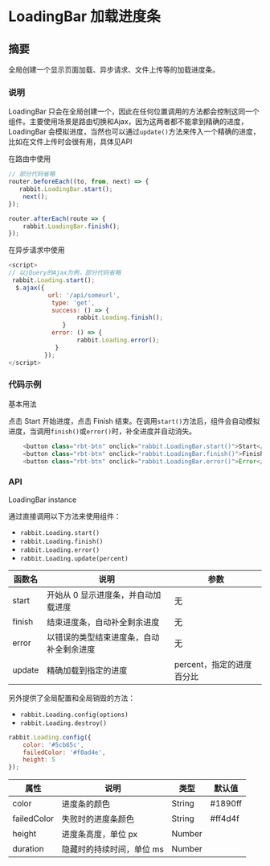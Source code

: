 # LoadingBar 加载进度条

## 摘要

 全局创建一个显示页面加载、异步请求、文件上传等的加载进度条。

### 说明

LoadingBar 只会在全局创建一个，因此在任何位置调用的方法都会控制这同一个组件。主要使用场景是路由切换和Ajax，因为这两者都不能拿到精确的进度，LoadingBar 会模拟进度，当然也可以通过`update()`方法来传入一个精确的进度，比如在文件上传时会很有用，具体见API

在路由中使用

```js
// 部分代码省略
router.beforeEach((to, from, next) => {
   rabbit.LoadingBar.start();
    next();
});

router.afterEach(route => {
    rabbit.LoadingBar.finish();
});
```

在异步请求中使用

```js
<script>
// 以jQuery的Ajax为例，部分代码省略
 rabbit.Loading.start();
  $.ajax({
           url: '/api/someurl',
            type: 'get',
            success: () => {
            	   rabbit.Loading.finish();
               }
            error: () => {
                   rabbit.Loading.error();
             }
          });
</script>
```

### 代码示例

基本用法

点击 Start 开始进度，点击 Finish 结束。在调用`start()`方法后，组件会自动模拟进度，当调用`finish()`或`error()`时，补全进度并自动消失。

```js
    <button class="rbt-btn" onclick="rabbit.LoadingBar.start()">Start</button>
    <button class="rbt-btn" onclick="rabbit.LoadingBar.finish()">Finish</button>
    <button class="rbt-btn" onclick="rabbit.LoadingBar.error()">Error</button>
```

### API

LoadingBar instance

通过直接调用以下方法来使用组件：

- `rabbit.Loading.start()`
- `rabbit.Loading.finish()`
- `rabbit.Loading.error()`
- `rabbit.Loading.update(percent)`

| 函数名 | 说明                                     | 参数                      |
| ------ | ---------------------------------------- | ------------------------- |
| start  | 开始从 0 显示进度条，并自动加载进度      | 无                        |
| finish | 结束进度条，自动补全剩余进度             | 无                        |
| error  | 以错误的类型结束进度条，自动补全剩余进度 | 无                        |
| update | 精确加载到指定的进度                     | percent，指定的进度百分比 |

另外提供了全局配置和全局销毁的方法：

- `rabbit.Loading.config(options)`
- `rabbit.Loading.destroy()`

```js
rabbit.Loading.config({
    color: '#5cb85c',
    failedColor: '#f0ad4e',
    height: 5
});
```

| 属性        | 说明                      | 类型   | 默认值  |
| ----------- | ------------------------- | ------ | ------- |
| color       | 进度条的颜色              | String | #1890ff |
| failedColor | 失败时的进度条颜色        | String | #ff4d4f |
| height      | 进度条高度，单位 px       | Number |         |
| duration    | 隐藏时的持续时间，单位 ms | Number |         |


